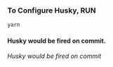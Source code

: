 ### To Configure Husky, RUN

```bash
yarn
```

#### Husky would be fired on commit.

_Husky would be fired on commit_
